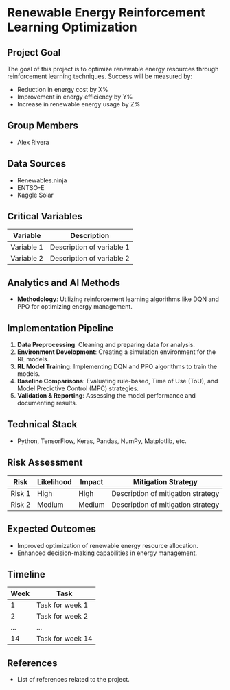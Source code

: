 # Renewable Energy Reinforcement Learning Optimization

## Project Goal
The goal of this project is to optimize renewable energy resources through reinforcement learning techniques. Success will be measured by:
- Reduction in energy cost by X%
- Improvement in energy efficiency by Y%
- Increase in renewable energy usage by Z%

## Group Members
- Alex Rivera

## Data Sources
- Renewables.ninja
- ENTSO-E
- Kaggle Solar

## Critical Variables
| Variable        | Description                         |
|------------------|-------------------------------------|
| Variable 1      | Description of variable 1          |
| Variable 2      | Description of variable 2          |

## Analytics and AI Methods
- **Methodology**: Utilizing reinforcement learning algorithms like DQN and PPO for optimizing energy management.

## Implementation Pipeline
1. **Data Preprocessing**: Cleaning and preparing data for analysis.
2. **Environment Development**: Creating a simulation environment for the RL models.
3. **RL Model Training**: Implementing DQN and PPO algorithms to train the models.
4. **Baseline Comparisons**: Evaluating rule-based, Time of Use (ToU), and Model Predictive Control (MPC) strategies.
5. **Validation & Reporting**: Assessing the model performance and documenting results.

## Technical Stack
- Python, TensorFlow, Keras, Pandas, NumPy, Matplotlib, etc.

## Risk Assessment
| Risk                | Likelihood | Impact | Mitigation Strategy                       |
|---------------------|------------|--------|-------------------------------------------|
| Risk 1              | High       | High   | Description of mitigation strategy        |
| Risk 2              | Medium     | Medium | Description of mitigation strategy        |

## Expected Outcomes
- Improved optimization of renewable energy resource allocation.
- Enhanced decision-making capabilities in energy management.

## Timeline
| Week | Task                                |
|------|-------------------------------------|
| 1    | Task for week 1                    |
| 2    | Task for week 2                    |
| ...  | ...                                 |
| 14   | Task for week 14                   |

## References
- List of references related to the project.